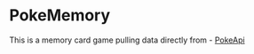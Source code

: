 # PokeMemory

This is a memory card game pulling data directly from - [PokeApi](https://pokeapi.co/)
